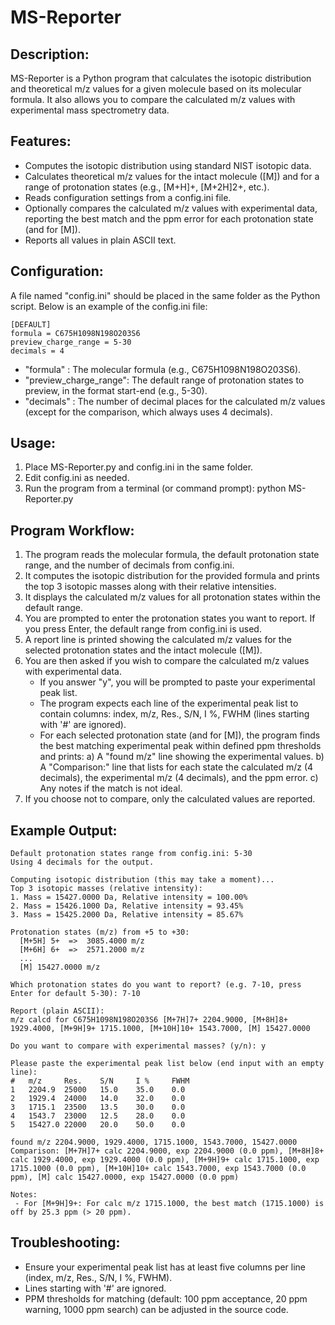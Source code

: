 MS-Reporter
===========

Description:
------------
MS-Reporter is a Python program that calculates the isotopic distribution and theoretical m/z 
values for a given molecule based on its molecular formula. It also allows you to compare 
the calculated m/z values with experimental mass spectrometry data.

Features:
---------
- Computes the isotopic distribution using standard NIST isotopic data.
- Calculates theoretical m/z values for the intact molecule ([M]) and for a range of protonation 
  states (e.g., [M+H]+, [M+2H]2+, etc.).
- Reads configuration settings from a config.ini file.
- Optionally compares the calculated m/z values with experimental data, reporting the best match 
  and the ppm error for each protonation state (and for [M]).
- Reports all values in plain ASCII text.

Configuration:
--------------
A file named "config.ini" should be placed in the same folder as the Python script.
Below is an example of the config.ini file:

```
[DEFAULT]
formula = C675H1098N198O203S6
preview_charge_range = 5-30
decimals = 4
```

- "formula"      : The molecular formula (e.g., C675H1098N198O203S6).
- "preview_charge_range": The default range of protonation states to preview, in the format start-end (e.g., 5-30).
- "decimals"     : The number of decimal places for the calculated m/z values (except for the comparison, which always uses 4 decimals).

Usage:
------
1. Place MS-Reporter.py and config.ini in the same folder.
2. Edit config.ini as needed.
3. Run the program from a terminal (or command prompt):
      python MS-Reporter.py

Program Workflow:
-----------------
1. The program reads the molecular formula, the default protonation state range, and the 
   number of decimals from config.ini.
2. It computes the isotopic distribution for the provided formula and prints the top 3 
   isotopic masses along with their relative intensities.
3. It displays the calculated m/z values for all protonation states within the default range.
4. You are prompted to enter the protonation states you want to report. If you press Enter, 
   the default range from config.ini is used.
5. A report line is printed showing the calculated m/z values for the selected protonation states 
   and the intact molecule ([M]).
6. You are then asked if you wish to compare the calculated m/z values with experimental data.
   - If you answer "y", you will be prompted to paste your experimental peak list.
   - The program expects each line of the experimental peak list to contain columns: 
     index, m/z, Res., S/N, I %, FWHM (lines starting with '#' are ignored).
   - For each selected protonation state (and for [M]), the program finds the best matching 
     experimental peak within defined ppm thresholds and prints:
        a) A "found m/z" line showing the experimental values.
        b) A "Comparison:" line that lists for each state the calculated m/z (4 decimals), 
           the experimental m/z (4 decimals), and the ppm error.
        c) Any notes if the match is not ideal.
7. If you choose not to compare, only the calculated values are reported.

Example Output:
---------------
```Parsed formula from config.ini: C675H1098N198O203S6
Default protonation states range from config.ini: 5-30
Using 4 decimals for the output.

Computing isotopic distribution (this may take a moment)...
Top 3 isotopic masses (relative intensity):
1. Mass = 15427.0000 Da, Relative intensity = 100.00%
2. Mass = 15426.1000 Da, Relative intensity = 93.45%
3. Mass = 15425.2000 Da, Relative intensity = 85.67%

Protonation states (m/z) from +5 to +30:
  [M+5H] 5+  =>  3085.4000 m/z
  [M+6H] 6+  =>  2571.2000 m/z
  ...
  [M] 15427.0000 m/z

Which protonation states do you want to report? (e.g. 7-10, press Enter for default 5-30): 7-10

Report (plain ASCII):
m/z calcd for C675H1098N198O203S6 [M+7H]7+ 2204.9000, [M+8H]8+ 1929.4000, [M+9H]9+ 1715.1000, [M+10H]10+ 1543.7000, [M] 15427.0000

Do you want to compare with experimental masses? (y/n): y

Please paste the experimental peak list below (end input with an empty line):
#   m/z     Res.    S/N     I %     FWHM
1   2204.9  25000   15.0    35.0    0.0
2   1929.4  24000   14.0    32.0    0.0
3   1715.1  23500   13.5    30.0    0.0
4   1543.7  23000   12.5    28.0    0.0
5   15427.0 22000   20.0    50.0    0.0

found m/z 2204.9000, 1929.4000, 1715.1000, 1543.7000, 15427.0000
Comparison: [M+7H]7+ calc 2204.9000, exp 2204.9000 (0.0 ppm), [M+8H]8+ calc 1929.4000, exp 1929.4000 (0.0 ppm), [M+9H]9+ calc 1715.1000, exp 1715.1000 (0.0 ppm), [M+10H]10+ calc 1543.7000, exp 1543.7000 (0.0 ppm), [M] calc 15427.0000, exp 15427.0000 (0.0 ppm)

Notes:
 - For [M+9H]9+: For calc m/z 1715.1000, the best match (1715.1000) is off by 25.3 ppm (> 20 ppm).
```

Troubleshooting:
----------------
- Ensure your experimental peak list has at least five columns per line (index, m/z, Res., S/N, I %, FWHM).
- Lines starting with '#' are ignored.
- PPM thresholds for matching (default: 100 ppm acceptance, 20 ppm warning, 1000 ppm search) can be adjusted in the source code.

